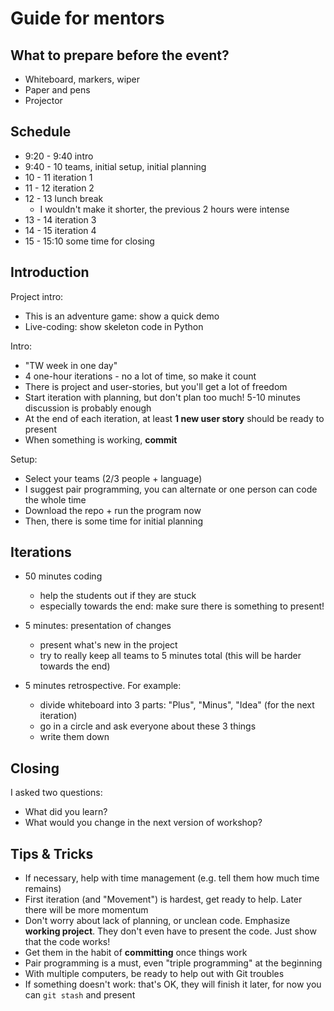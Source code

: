 # Guide for mentors

## What to prepare before the event?

- Whiteboard, markers, wiper
- Paper and pens
- Projector

## Schedule

- 9:20 - 9:40 intro
- 9:40 - 10 teams, initial setup, initial planning
- 10 - 11 iteration 1
- 11 - 12 iteration 2
- 12 - 13 lunch break
  - I wouldn't make it shorter, the previous 2 hours were intense
- 13 - 14 iteration 3
- 14 - 15 iteration 4
- 15 - 15:10 some time for closing

## Introduction

Project intro:
- This is an adventure game: show a quick demo
- Live-coding: show skeleton code in Python

Intro:
- "TW week in one day"
- 4 one-hour iterations - no a lot of time, so make it count
- There is project and user-stories, but you'll get a lot of freedom
- Start iteration with planning, but don't plan too much! 5-10 minutes discussion is probably enough
- At the end of each iteration, at least **1 new user story** should be ready to present
- When something is working, **commit**

Setup:
- Select your teams (2/3 people + language)
- I suggest pair programming, you can alternate or one person can code the whole time
- Download the repo + run the program now
- Then, there is some time for initial planning

## Iterations

- 50 minutes coding
  - help the students out if they are stuck
  - especially towards the end: make sure there is something to present!

- 5 minutes: presentation of changes
  - present what's new in the project
  - try to really keep all teams to 5 minutes total (this will be harder towards the end)

- 5 minutes retrospective. For example:
  - divide whiteboard into 3 parts: "Plus", "Minus", "Idea" (for the next iteration)
  - go in a circle and ask everyone about these 3 things
  - write them down

## Closing

I asked two questions:

- What did you learn?
- What would you change in the next version of workshop?

## Tips & Tricks

- If necessary, help with time management (e.g. tell them how much time remains)
- First iteration (and "Movement") is hardest, get ready to help. Later there will be more momentum
- Don't worry about lack of planning, or unclean code. Emphasize **working project**. They don't even have to present the code. Just show that the code works!
- Get them in the habit of **committing** once things work
- Pair programming is a must, even "triple programming" at the beginning
- With multiple computers, be ready to help out with Git troubles
- If something doesn't work: that's OK, they will finish it later, for now you can `git stash` and present
